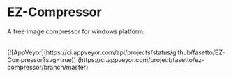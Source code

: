 # EZ-Compressor
A free image compressor for windows platform.

</br>
[![AppVeyor](https://ci.appveyor.com/api/projects/status/github/fasetto/EZ-Compressor?svg=true)]
(https://ci.appveyor.com/project/fasetto/ez-compressor/branch/master)
